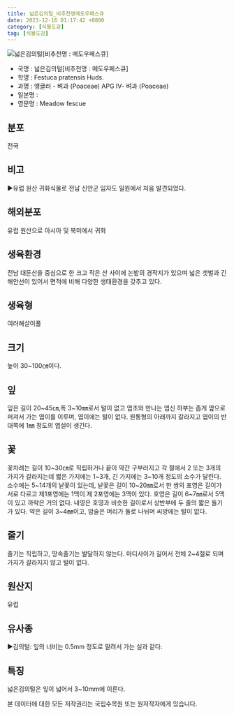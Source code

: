 ```yaml
---
title: 넓은김의털_비추천명메도우페스큐
date: 2023-12-16 01:17:42 +0800
category: [식물도감]
tag: [식물도감]
---
```




![넓은김의털[비추천명 : 메도우페스큐]](/fileUpload/plants/basic/Poaceae/Festuca/419/419_20230904132906968files_th2.jpg)
- 국명 : 넓은김의털[비추천명 : 메도우페스큐]
- 학명 : Festuca pratensis Huds.
- 과명 : 앵글러 - 벼과 (Poaceae) APG Ⅳ- 벼과 (Poaceae)
- 일본명 : 
- 영문명 : Meadow fescue


## 분포
전국
## 비고
▶유럽 원산 귀화식물로 전남 신안군 임자도 일원에서 처음 발견되었다.
## 해외분포
유럽 원산으로 아시아 및 북미에서 귀화
## 생육환경
전남 대둔산을 중심으로 한 크고 작은 산 사이에 논밭의 경작지가 있으며 넓은 갯벌과 긴 해안선이 있어서 면적에 비해 다양한 생태환경을 갖추고 있다.
## 생육형
여러해살이풀
## 크기
높이 30~100㎝이다.
## 잎
잎은 길이 20~45㎝,폭 3~10㎜로서 털이 없고 엽초와 만나는 엽신 하부는 좁게 옆으로 퍼져서 가는 엽이를 이루며, 엽이에는 털이 없다. 원통형의 아래까지 갈라지고 엽이의 반대쪽에 1㎜ 정도의 엽설이 생긴다.
## 꽃
꽃차례는 길이 10~30㎝로 직립하거나 끝이 약간 구부러지고 각 절에서 2 또는 3개의 가지가 갈라지는데 짧은 가지에는 1~3개, 긴 가지에는 3~10개 정도의 소수가 달린다. 소수에는 5~14개의 낱꽃이 있는데, 낱꽃은 길이 10~20㎜로서 한 쌍의 포영은 길이가 서로 다르고 제1포영에는 1맥이 제 2포영에는 3맥이 있다. 호영은 길이 6~7㎜로서 5맥이 있고 까락은 거의 없다. 내영은 호영과 비슷한 길이로서 상반부에 두 줄의 짧은 돌기가 있다. 약은 길이 3~4㎜이고, 암술은 머리가 둘로 나뉘며 씨방에는 털이 없다.
## 줄기
줄기는 직립하고, 땅속줄기는 발달하지 않는다. 마디사이가 길어서 전체 2~4절로 되며 가지가 갈라지지 않고 털이 없다.
## 원산지
유럽
## 유사종
▶김의털: 잎의 너비는 0.5mm 정도로 말려서 가는 실과 같다.
## 특징
넓은김의털은 잎이 넓어서 3~10mm에 이른다.






본 데이터에 대한 모든 저작권리는 국립수목원 또는 원저작자에게 있습니다.

